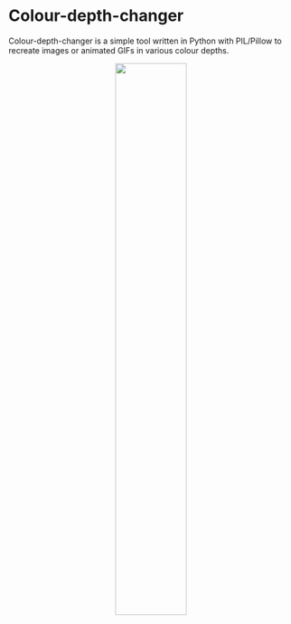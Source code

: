 # Colour-depth-changer
Colour-depth-changer is a simple tool written in Python with PIL/Pillow to recreate images or animated GIFs in various colour depths.

<p align="center">
  <img src="https://i.imgur.com/TB7zTWL.gif" width="50%" height="50%">
</p>
